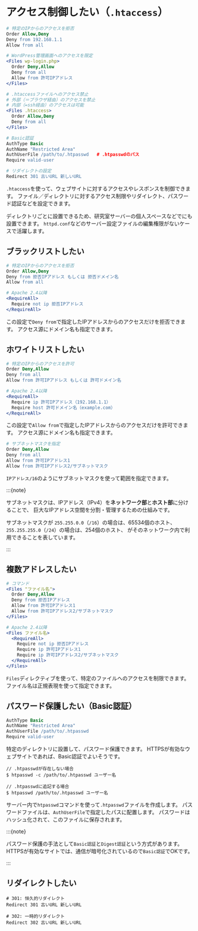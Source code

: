 # アクセス制御したい（`.htaccess`）

```apache
# 特定のIPからのアクセスを拒否
Order Allow,Deny
Deny from 192.168.1.1
Allow from all

# WordPress管理画面へのアクセスを限定
<Files wp-login.php>
  Order Deny,Allow
  Deny from all
  Allow from 許可IPアドレス
</Files>

# .htaccessファイルへのアクセス禁止
# 外部（＝ブラウザ経由）のアクセスを禁止
# 内部（=ssh経由）のアクセスは可能
<Files .htaccess>
  Order Allow,Deny
  Deny from all
</Files>

# Basic認証
AuthType Basic
AuthName "Restricted Area"
AuthUserFile /path/to/.htpasswd   # .htpasswdのパス
Require valid-user

# リダイレクトの設定
Redirect 301 古いURL 新しいURL
```

`.htaccess`を使って、ウェブサイトに対するアクセスやレスポンスを制御できます。
ファイル／ディレクトリに対するアクセス制限やリダイレクト、パスワード認証などを設定できます。

ディレクトリごとに設置できるため、研究室サーバーの個人スペースなどでにも設置できます。
`httpd.conf`などのサーバー設定ファイルの編集権限がないケースで活躍します。

## ブラックリストしたい

```apache
# 特定のIPからのアクセスを拒否
Order Allow,Deny
Deny from 拒否IPアドレス もしくは 拒否ドメイン名
Allow from all

# Apache 2.4以降
<RequireAll>
  Require not ip 拒否IPアドレス
</RequireAll>
```

この設定で`Deny from`で指定したIPアドレスからのアクセスだけを拒否できます。
アクセス源にドメイン名も指定できます。

## ホワイトリストしたい

```apache
# 特定のIPからのアクセスを許可
Order Deny,Allow
Deny from all
Allow from 許可IPアドレス もしくは 許可ドメイン名

# Apache 2.4以降
<RequireAll>
  Require ip 許可IPアドレス（192.168.1.1）
  Require host 許可ドメイン名（example.com）
</RequireAll>

```

この設定で`Allow from`で指定したIPアドレスからのアクセスだけを許可できます。
アクセス源にドメイン名も指定できます。

```apache
# サブネットマスクを指定
Order Deny,Allow
Deny from all
Allow from 許可IPアドレス1
Allow from 許可IPアドレス2/サブネットマスク
```

`IPアドレス/16`のようにサブネットマスクを使って範囲を指定できます。

:::{note}

サブネットマスクは、IPアドレス（IPv4）を**ネットワーク部**と**ホスト部**に分けることで、
巨大なIPアドレス空間を分割・管理するための仕組みです。

サブネットマスクが
`255.255.0.0`（`/16`）の場合は、65534個のホスト、
`255.255.255.0`（`/24`）の場合は、254個のホスト、
がそのネットワーク内で利用できることを表しています。

:::

## 複数アドレスしたい

```apache
# コマンド
<Files "ファイル名">
  Order Deny,Allow
  Deny from 拒否IPアドレス
  Allow from 許可IPアドレス1
  Allow from 許可IPアドレス2/サブネットマスク
</Files>

# Apache 2.4以降
<Files ファイル名>
  <RequireAll>
    Require not ip 拒否IPアドレス
    Require ip 許可IPアドレス1
    Require ip 許可IPアドレス2/サブネットマスク
  </RequireAll>
</Files>
```

`Files`ディレクティブを使って、特定のファイルへのアクセスを制限できます。
ファイル名は正規表現を使って指定できます。

## パスワード保護したい（Basic認証）

```apache
AuthType Basic
AuthName "Restricted Area"
AuthUserFile /path/to/.htpasswd
Require valid-user
```

特定のディレクトリに設置して、パスワード保護できます。
HTTPSが有効なウェブサイトであれば、Basic認証でよいそうです。

```console
// .htpasswdが存在しない場合
$ htpasswd -c /path/to/.htpasswd ユーザー名

// .htpasswdに追記する場合
$ htpasswd /path/to/.htpasswd ユーザー名
```

サーバー内で`htpasswd`コマンドを使って`.htpasswd`ファイルを作成します。
パスワードファイルは、`AuthUserFile`で指定したパスに配置します。
パスワードはハッシュ化されて、このファイルに保存されます。

:::{note}

パスワード保護の手法として`Basic認証`と`Digest認証`という方式があります。
HTTPSが有効なサイトでは、通信が暗号化されているので`Basic認証`でOKです。

:::

## リダイレクトしたい

```htaccess
# 301: 恒久的リダイレクト
Redirect 301 古いURL 新しいURL

# 302: 一時的リダイレクト
Redirect 302 古いURL 新しいURL
```
